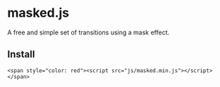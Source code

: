 # masked.js
A free and simple set of transitions using a mask effect.

Install
--------------
    <span style="color: red"><script src="js/masked.min.js"></script></span>
